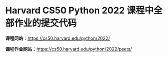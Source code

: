 # Harvard CS50 Python 2022 课程中全部作业的提交代码


**课程网站**：https://cs50.harvard.edu/python/2022/


**课程作业网站**：https://cs50.harvard.edu/python/2022/psets/
